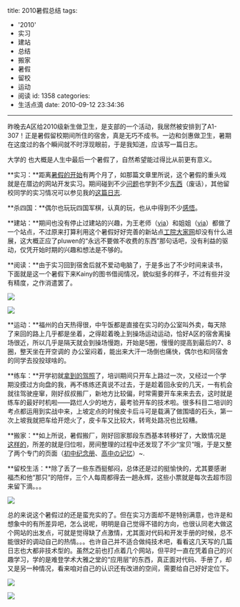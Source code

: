 title: 2010暑假总结
tags:
  - '2010'
  - 实习
  - 建站
  - 总结
  - 搬家
  - 暑假
  - 留校
  - 运动
  - 阅读
id: 1358
categories:
  - 生活点滴
date: 2010-09-12 23:34:36
---

昨晚去A区给2010级新生做卫生，是支部的一个活动，我居然被安排到了A1-307！正是暑假留校期间所住的宿舍，真是无巧不成书。一边和剑惠做卫生，暑期在这度过的各个瞬间就不时浮现眼前，于是我知道，应该写一篇日志。

大学的 也大概是人生中最后一个暑假了，自然希望能过得比从前更有意义。

**实习：**距离[暑假的开始](http://kainy.cn/2010/07/%e6%9a%91%e5%81%87%e7%9a%84%e5%bc%80%e5%a7%8b/)有两个月了，如那篇文章里所说，这个暑假的重头戏就是在厝边的网站开发实习。期间碰到不少[问题](http://kainy.cn/2010/07/thinkphp-question/)也学到不少[东西](http://kainy.cn/2010/07/thinkphp-2/)（废话），其他留校同学的实习情况可以参见我的[这篇日志](http://u0m.cn/clog/2010/%e6%9a%91%e6%9c%9f%e5%ae%9e%e4%b9%a0.htm).

**杀四国：**偶尔也玩玩四国军棋，认真的玩，也从中得到不少[感悟](http://kainy.cn/2010/07/%e5%9b%9b%e5%9b%bd6%e8%83%bd%e5%8a%9b/)。

**建站：**期间也没有停止过建站的兴趣，为王老师（[via](http://kainy.cn/2010/07/%e6%9a%91%e5%81%87%e7%9a%84%e5%bc%80%e5%a7%8b/ "点这里查看相关文章")）和姐姐（[via](http://kainy.cn/2010/08/%e5%a7%90%e5%a7%90%e7%9a%84%e5%8d%9a%e5%ae%a2/ "相关文章")）都做了一个站点，不过原来打算利用这个暑假好好完善的新站点[工院大家网](http://fjut.us/)却没有什么进展，这大概正应了pluwen的“永远不要做不收费的东西”那句话吧，没有利益的驱动，仅凭开始时期的兴趣和想法是不够的。<!--more-->

**阅读：**由于实习回到宿舍后就不爱动电脑了，于是多出了不少时间来读书，下面就是这一个暑假下来Kainy的图书借阅情况，貌似挺多的样子，不过有些并没有精度，之作消遣罢了。

[![](http://a.kainy.cn/201009/2010%E6%9A%91%E6%9C%9F%E5%9B%BE%E4%B9%A6%E9%A6%86%E5%80%9F%E4%B9%A61.jpg)](http://a.kainy.cn/201009/2010%E6%9A%91%E6%9C%9F%E5%9B%BE%E4%B9%A6%E9%A6%86%E5%80%9F%E4%B9%A61.jpg)

[![](http://a.kainy.cn/201009/2010%E6%9A%91%E6%9C%9F%E5%9B%BE%E4%B9%A6%E9%A6%86%E5%80%9F%E4%B9%A62.jpg)](http://a.kainy.cn/201009/2010%E6%9A%91%E6%9C%9F%E5%9B%BE%E4%B9%A6%E9%A6%86%E5%80%9F%E4%B9%A62.jpg)

**运动：**福州的白天热得很，中午饭都是直接在实习的办公室叫外卖，每天除了来回的路上几乎都是坐着，之得趁着晚上到操场运动运动，恰好A区的宿舍离操场很近，所以几乎是隔天就会到操场慢跑，开始是5圈，慢慢的提高到最后的7、8圈，整天坐在开空调的 办公室闷着，能出来大汗一场倒也痛快，偶尔也和同宿舍的同学去投投球啥的。

**练车：**开学初就[拿到的驾照](http://kainy.cn/2010/03/%e9%a9%be%e7%85%a7%e5%88%b0%e6%89%8b%ef%bc%8c%e5%8f%91%e5%9b%be%e7%ba%aa%e5%bf%b5/)了，培训期间只开车上路过一次，又经过一个学期没摸过方向盘的我，再不练练还真说不过去，于是趁着回永安的几天，一有机会就往驾驶座窜，刚好叔叔搬厂，新地方比较偏，时常需要开车来来去去，这时就是练车的最好时机啦——路烂人少的地方，最考验开车的技术啦。很多科目二培训的考点都运用到实战中来，上坡定点的时候皮卡后斗可是载满了做围墙的石头，第一次上坡我就把车给开熄火了，皮卡车又比较大，转弯处路况也比较糟。

**搬家：**如上所说，暑假搬厂，刚好回家那段东西基本转移好了，大致情况是[这样的](http://kainy.cn/2010/08/2010%E6%9A%91%E5%81%87%E5%9B%9E%E5%AE%B6%E7%9A%84%E4%B8%80%E4%BA%9B%E7%85%A7%E7%89%87/2/)，所差的就是归位啦，房间整理的过程中还发现了不少“宝贝”哦，于是又整了两个专门的页面（[初中纪念册](http://kainy.cn/ChuZhong/)、[高中の记忆](http://kainy.cn/GaoZhong/)）~.

**留校生活：**除了丢了一些东西挺郁闷，总体还是过的挺愉快的，尤其要感谢福杰和他“那只”的陪伴，三个人每周都得去一趟永辉，这些小票就是每次去超市回来留下滴。。。

[![](http://a.kainy.cn/201008/%E8%B6%85%E5%B8%82%E5%B0%8F%E7%A5%A8.jpg)](http://a.kainy.cn/201008/%E8%B6%85%E5%B8%82%E5%B0%8F%E7%A5%A8.jpg)

总的来说这个暑假过的还是蛮充实的了。但在实习方面却不是特别满意，也许是和想象中的有所差异吧，怎么说呢，明明是自己觉得不错的方向，也很认同老大做这个网站的出发点，可就是觉得缺了点激情，尤其面对代码和开发手册的时候，总不能很好的调动自己的热情。。。也许自己并不适合做纯技术吧，看看这几天写的几篇日志也大都非技术型的。虽然之前也打点着几个网站，但平时一直在凭着自己的兴趣学习，学的是难登学术大雅之堂的“应用层”的东西，真正面对代码、手册了，却又是另一种情况，看来咱对自己的认识还有改进的空间，需要给自己好好定位下。<!--nextpage-->

[![](http://a.kainy.cn/201009/iwantmylifeback-t%E6%81%A4-%E6%A8%AA.JPG)](http://a.kainy.cn/201009/iwantmylifeback-t%E6%81%A4-%E6%A8%AA.JPG)

[![](http://a.kainy.cn/201009/iwantmylifeback-t%E6%81%A4.JPG)](http://a.kainy.cn/201009/iwantmylifeback-t%E6%81%A4.JPG)